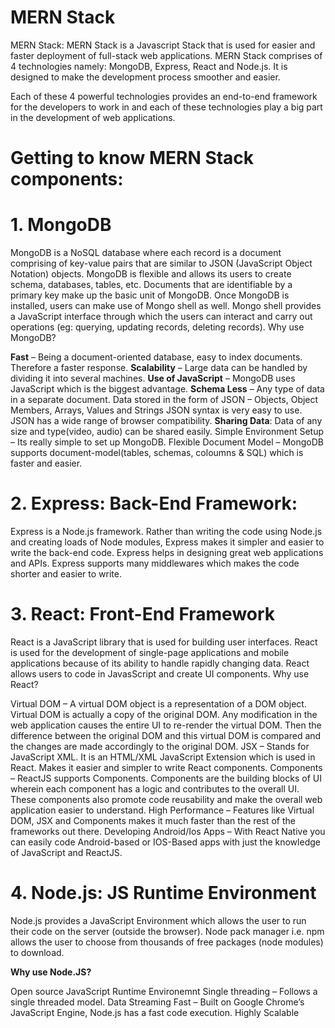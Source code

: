 # MERN Stack
MERN Stack: MERN Stack is a Javascript Stack that is used for easier and faster deployment of full-stack web applications. MERN Stack comprises of 4 technologies namely: MongoDB, Express, React and Node.js. It is designed to make the development process smoother and easier.

Each of these 4 powerful technologies provides an end-to-end framework for the developers to work in and each of these technologies play a big part in the development of web applications.

# Getting to know MERN Stack components:

# 1. MongoDB
MongoDB is a NoSQL database where each record is a document comprising of key-value pairs that are similar to JSON (JavaScript Object Notation) objects. MongoDB is flexible and allows its users to create schema, databases, tables, etc. Documents that are identifiable by a primary key make up the basic unit of MongoDB. Once MongoDB is installed, users can make use of Mongo shell as well. Mongo shell provides a JavaScript interface through which the users can interact and carry out operations (eg: querying, updating records, deleting records).
Why use MongoDB?

**Fast** – Being a document-oriented database, easy to index documents. Therefore a faster response.
**Scalability** – Large data can be handled by dividing it into several machines.
**Use of JavaScript** – MongoDB uses JavaScript which is the biggest advantage.
**Schema Less** – Any type of data in a separate document.
Data stored in the form of JSON –
Objects, Object Members, Arrays, Values and Strings
JSON syntax is very easy to use.
JSON has a wide range of browser compatibility.
**Sharing Data**: Data of any size and type(video, audio) can be shared easily.
Simple Environment Setup – Its really simple to set up MongoDB.
Flexible Document Model – MongoDB supports document-model(tables, schemas, coloumns & SQL) which is faster and easier.

# 2. Express: Back-End Framework:
Express is a Node.js framework. Rather than writing the code using Node.js and creating loads of Node modules, Express makes it simpler and easier to write the back-end code. Express helps in designing great web applications and APIs. Express supports many middlewares which makes the code shorter and easier to write.


# 3. React: Front-End Framework
React is a JavaScript library that is used for building user interfaces. React is used for the development of single-page applications and mobile applications because of its ability to handle rapidly changing data. React allows users to code in JavasScript and create UI components.
Why use React?

Virtual DOM – A virtual DOM object is a representation of a DOM object. Virtual DOM is actually a copy of the original DOM. Any modification in the web application causes the entire UI to re-render the virtual DOM. Then the difference between the original DOM and this virtual DOM is compared and the changes are made accordingly to the original DOM.
JSX – Stands for JavaScript XML. It is an HTML/XML JavaScript Extension which is used in React. Makes it easier and simpler to write React components.
Components – ReactJS supports Components. Components are the building blocks of UI wherein each component has a logic and contributes to the overall UI. These components also promote code reusability and make the overall web application easier to understand.
High Performance – Features like Virtual DOM, JSX and Components makes it much faster than the rest of the frameworks out there.
Developing Android/Ios Apps – With React Native you can easily code Android-based or IOS-Based apps with just the knowledge of JavaScript and ReactJS.


# 4. Node.js: JS Runtime Environment
Node.js provides a JavaScript Environment which allows the user to run their code on the server (outside the browser). Node pack manager i.e. npm allows the user to choose from thousands of free packages (node modules) to download.

**Why use Node.JS?**

Open source JavaScript Runtime Environemnt
Single threading – Follows a single threaded model.
Data Streaming
Fast – Built on Google Chrome’s JavaScript Engine, Node.js has a fast code execution.
Highly Scalable

